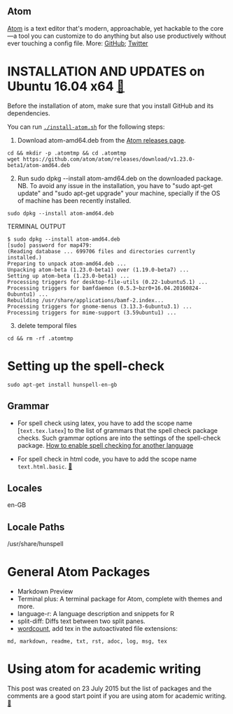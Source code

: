 Atom
---

[Atom](https://atom.io/) is a text editor that's modern, approachable,
yet hackable to the core—a tool you can customize to do anything but also
use productively without ever touching a config file.
More: [GitHub](https://github.com/atom); [Twitter](https://twitter.com/atomeditor) 


# INSTALLATION AND UPDATES on Ubuntu 16.04 x64 [:link:](https://flight-manual.atom.io/getting-started/sections/installing-atom/#platform-linux)

Before the installation of atom, make sure that you install GitHub and its dependencies.

You can run [`./install-atom.sh`](https://github.com/mxochicale/myCollectionOfScientificTools/blob/master/atom/install-atom.sh)
for the following steps:

1. Download atom-amd64.deb from the [Atom releases page](https://github.com/atom/atom/releases).
```
cd && mkdir -p .atomtmp && cd .atomtmp
wget https://github.com/atom/atom/releases/download/v1.23.0-beta1/atom-amd64.deb
```
2. Run sudo dpkg --install atom-amd64.deb on the downloaded package.
NB. To avoid any issue in the installation, you have to "sudo apt-get update" and 
"sudo apt-get upgrade" your machine, specially if the OS of machine has been recently
installed.

```
sudo dpkg --install atom-amd64.deb
```

TERMINAL OUTPUT
```
$ sudo dpkg --install atom-amd64.deb
[sudo] password for map479: 
(Reading database ... 699706 files and directories currently installed.)
Preparing to unpack atom-amd64.deb ... 
Unpacking atom-beta (1.23.0-beta1) over (1.19.0-beta7) ... 
Setting up atom-beta (1.23.0-beta1) ... 
Processing triggers for desktop-file-utils (0.22-1ubuntu5.1) ... 
Processing triggers for bamfdaemon (0.5.3~bzr0+16.04.20160824-0ubuntu1) ... 
Rebuilding /usr/share/applications/bamf-2.index...
Processing triggers for gnome-menus (3.13.3-6ubuntu3.1) ... 
Processing triggers for mime-support (3.59ubuntu1) ... 
```


3. delete temporal files
```
cd && rm -rf .atomtmp
```



# Setting up the spell-check

```
sudo apt-get install hunspell-en-gb
```

## Grammar
* For spell check using latex, you  have to add the scope name [`text.tex.latex`]
to the list of grammars that the spell check package checks. Such grammar options
are into the settings of the spell-check package.
[How to enable spell checking for another language](https://discuss.atom.io/t/how-to-enable-spell-checking-for-another-language/4895/4)

* For spell check in html code, you have to add the scope name `text.html.basic`. [:link:](https://atom.io/packages/spell-check)

## Locales
en-GB

## Locale Paths
/usr/share/hunspell


# General Atom Packages 

- Markdown Preview  
- Terminal plus: A terminal package for Atom, complete with themes and more.  
- language-r: A language description and snippets for R   
- split-diff: Diffs text between two split panes.
- [wordcount](https://atom.io/packages/wordcount), add tex in the autoactivated file extensions:

```
md, markdown, readme, txt, rst, adoc, log, msg, tex 
```

# Using atom for academic writing
This post was created on 23 July 2015 but the list of packages and the comments are a good start point 
if you are using atom for academic writing. [:link:](https://discuss.atom.io/t/using-atom-for-academic-writing/19222)
